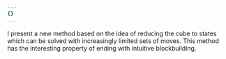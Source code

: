 ```yaml
---
{}
...
```


I present a new method based on the idea of reducing the cube to states which can be solved with increasingly limited sets of moves.
This method has the interesting property of ending with intuitive blockbuilding.
